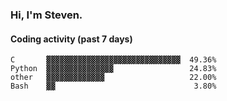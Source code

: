 ### Hi, I'm Steven.

#### Coding activity (past 7 days)
```
C       ▓▓▓▓▓▓▓▓▓▓▓▓▓▓▓▓▓▓▓▓▓▓▓▓▓▓▓▓▓▓  49.36%
Python  ▓▓▓▓▓▓▓▓▓▓▓▓▓▓▓                 24.83%
other   ▓▓▓▓▓▓▓▓▓▓▓▓▓                   22.00%
Bash    ▓▓                               3.80%
```
